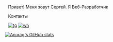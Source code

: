 

<div style="display:flex>
  <img src="https://sun9-west.userapi.com/sun9-45/s/v1/if1/jUKFDY420ZEhuAiEEm4mBFD-e9-fP0g5kAeAweLcnXM_CmcD7GgclwbGakvDDPJKQcUAJx06.jpg?size=1440x2160&quality=96&type=album" alt="ava" width="250">
  <div style="margin:0 0 0 10px">
    <p>Привет! Меня зовут Сергей. Я Веб-Разработчик</p>
    <p>Контакты</p>
    <a href="http://t.me/sergeykomyza" target="_blank"><img src="https://img.shields.io/badge/Telegram-2CA5E0?style=for-the-badge&logo=telegram&logoColor=white" alt="tg"></a>
    <a href=""><img src="https://img.shields.io/badge/WhatsApp-25D366?style=for-the-badge&logo=whatsapp&logoColor=white" alt="wh"></a>
  </div>
</div>







[![Anurag's GitHub stats](https://github-readme-stats.vercel.app/api?username=sergeykomyza)](https://github.com/sergeykomyza/github-readme-stats)

